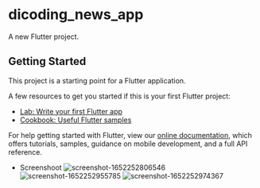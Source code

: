 # dicoding_news_app

A new Flutter project.

## Getting Started

This project is a starting point for a Flutter application.

A few resources to get you started if this is your first Flutter project:

- [Lab: Write your first Flutter app](https://flutter.dev/docs/get-started/codelab)
- [Cookbook: Useful Flutter samples](https://flutter.dev/docs/cookbook)


For help getting started with Flutter, view our
[online documentation](https://flutter.dev/docs), which offers tutorials,
samples, guidance on mobile development, and a full API reference.


- Screenshoot 
![screenshot-1652252806546](https://user-images.githubusercontent.com/76991016/167789892-dc3ec2f3-859d-45a6-9462-66553a81b054.png)
![screenshot-1652252955785](https://user-images.githubusercontent.com/76991016/167790151-5682d420-6136-4da6-9fbd-6bb298cdeb71.png)
![screenshot-1652252974367](https://user-images.githubusercontent.com/76991016/167790160-b3a467c0-605c-4a6b-a56c-5de838898766.png)



